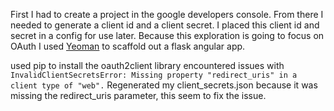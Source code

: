 First I had to create a project in the google developers console.
From there I needed to generate a client id and a client secret.
I placed this client id and secret in a config for use later.
Because this exploration is going to focus on OAuth I used [Yeoman](http://yeoman.io/) to scaffold out a flask angular app.

used pip to install the oauth2client library
encountered issues with `InvalidClientSecretsError: Missing property "redirect_uris" in a client type of "web".`
Regenerated my client_secrets.json because it was missing the redirect_uris parameter, this seem to fix the issue.
